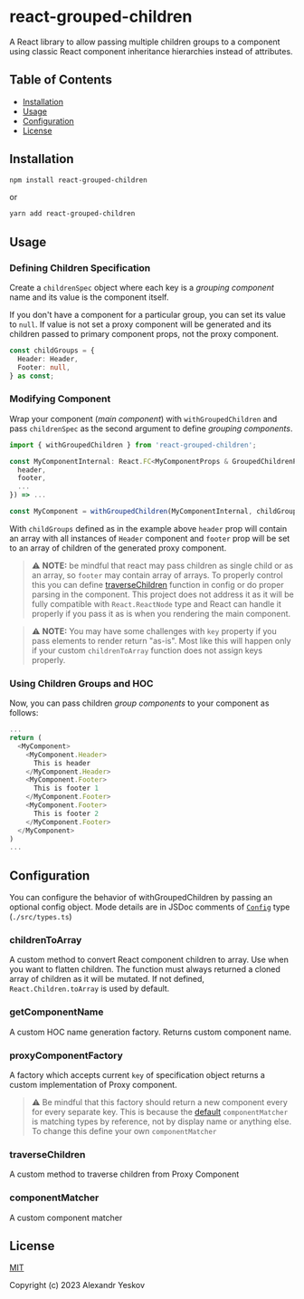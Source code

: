 # react-grouped-children
A React library to allow passing multiple children groups to a component using classic React component inheritance hierarchies instead of attributes.

## Table of Contents
- [Installation](#installation)
- [Usage](#usage)
- [Configuration](#configuration)
- [License](#license)

## Installation

```sh
npm install react-grouped-children
```
or

```sh
yarn add react-grouped-children
```

## Usage
### Defining Children Specification

Create a `childrenSpec` object where each key is a *grouping component* name and its value is the component itself.

If you don't have a component for a particular group, you can set its value to `null`. If value is not set a proxy
component will be generated and its children passed to primary component props, not the proxy component.

```typescript
const childGroups = {
  Header: Header,
  Footer: null,
} as const;
```

### Modifying Component

Wrap your component (*main component*) with `withGroupedChildren` and pass `childrenSpec` as the second argument
to define *grouping components*.
```typescript
import { withGroupedChildren } from 'react-grouped-children';

const MyComponentInternal: React.FC<MyComponentProps & GroupedChildrenProps<typeof childGroups>> = ({
  header,
  footer,
  ...
}) => ...

const MyComponent = withGroupedChildren(MyComponentInternal, childGroups);

```
With `childGroups` defined as in the example above `header` prop will contain an array with all instances of `Header`
component and `footer` prop will be set to an array of children of the generated proxy component.

> ⚠ **NOTE:** be mindful that react may pass children as single child or as an array, so `footer` may contain array of arrays.
To properly control this you can define [traverseChildren](./src/types.ts#L76) function in config or do proper parsing in
the component. This project does not address it as it will be fully compatible with `React.ReactNode` type and React can
handle it properly if you pass it as is when you rendering the main component.

> ⚠ **NOTE:** You may have some challenges with `key`
property if you pass elements to render return "as-is". Most like this will happen only if your custom `childrenToArray`
function does not assign keys properly.

### Using Children Groups and HOC

Now, you can pass children *group components* to your component as follows:
```typescript
...
return (
  <MyComponent>
    <MyComponent.Header>
      This is header
    </MyComponent.Header>
    <MyComponent.Footer>
      This is footer 1
    </MyComponent.Footer>
    <MyComponent.Footer>
      This is footer 2
    </MyComponent.Footer>
  </MyComponent>
)
...
```

## Configuration

You can configure the behavior of withGroupedChildren by passing an optional config object.
Mode details are in JSDoc comments of [`Config`](./src/types.ts#L50) type (`./src/types.ts`)

### childrenToArray
A custom method to convert React component children to array. Use when you want to flatten children. The function must always returned a cloned array of children as it will be mutated. If not defined, `React.Children.toArray` is used by default.

### getComponentName
A custom HOC name generation factory. Returns custom component name.

### proxyComponentFactory
A factory which accepts current `key` of specification object returns a custom implementation of Proxy component.

> ⚠ Be mindful that this factory should return a new component every for every separate key. This is because the
[default](./src/withGroupedChildren.ts#L17) `componentMatcher` is matching types by reference, not by display name or anything else. To change this
define your own `componentMatcher`

### traverseChildren
A custom method to traverse children from Proxy Component

### componentMatcher
A custom component matcher

## License

[MIT](./LICENSE)

Copyright (c) 2023 Alexandr Yeskov
